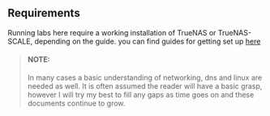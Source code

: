 ## Requirements

Running labs here require a working installation of TrueNAS or TrueNAS-SCALE, depending on the guide.
you can find guides for getting set up [here](../README.md#getting-started) 
> #### NOTE:
> In many cases a basic understanding of networking, dns and linux are needed as well. 
> It is often assumed the reader will have a basic grasp, however I will try my best to fill any gaps as
> time goes on and these documents continue to grow.
